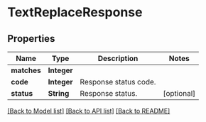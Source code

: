 
# TextReplaceResponse


## Properties
Name | Type | Description | Notes
------------ | ------------- | ------------- | -------------
**matches** | **Integer** |  | 
**code** | **Integer** | Response status code. | 
**status** | **String** | Response status. | [optional]


[[Back to Model list]](../../README.md#documentation-for-models) [[Back to API list]](../../README.md#documentation-for-api-endpoints) [[Back to README]](../../README.md)



